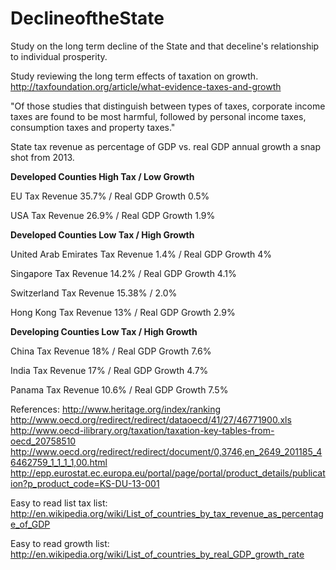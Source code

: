 DeclineoftheState
=================

Study on the long term decline of the State and that deceline's relationship to individual prosperity.

Study reviewing the long term effects of taxation on growth. 
http://taxfoundation.org/article/what-evidence-taxes-and-growth

"Of those studies that distinguish between types of taxes, corporate income taxes are found to be most harmful, followed by personal income taxes, consumption taxes and property taxes."

State tax revenue as percentage of GDP vs. real GDP annual growth a snap shot from 2013.

**Developed Counties High Tax / Low Growth**

EU Tax Revenue 35.7% / Real GDP Growth 0.5%

USA Tax Revenue 26.9% / Real GDP Growth 1.9%

**Developed Counties Low Tax / High Growth**

United Arab Emirates Tax Revenue 1.4% / Real GDP Growth 4%

Singapore Tax Revenue 14.2% / Real GDP Growth 4.1%

Switzerland Tax Revenue 15.38% / 2.0%

Hong Kong Tax Revenue 13% / Real GDP Growth 2.9%

**Developing Counties Low Tax / High Growth**

China Tax Revenue 18% / Real GDP Growth 7.6%

India Tax Revenue 17% / Real GDP Growth 4.7%

Panama Tax Revenue 10.6% / Real GDP Growth 7.5%

References: 
http://www.heritage.org/index/ranking
http://www.oecd.org/redirect/redirect/dataoecd/41/27/46771900.xls
http://www.oecd-ilibrary.org/taxation/taxation-key-tables-from-oecd_20758510
http://www.oecd.org/redirect/redirect/document/0,3746,en_2649_201185_46462759_1_1_1_1,00.html
http://epp.eurostat.ec.europa.eu/portal/page/portal/product_details/publication?p_product_code=KS-DU-13-001


Easy to read list tax list: http://en.wikipedia.org/wiki/List_of_countries_by_tax_revenue_as_percentage_of_GDP

Easy to read growth list: http://en.wikipedia.org/wiki/List_of_countries_by_real_GDP_growth_rate
